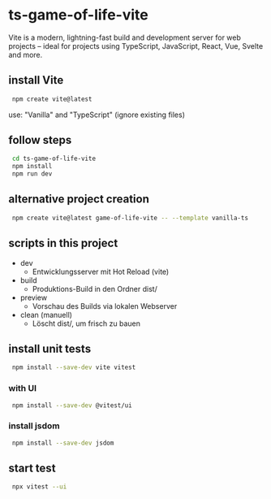 # ts-game-of-life-vite
Vite is a modern, lightning-fast build and development server for web projects – ideal for projects using TypeScript, JavaScript, React, Vue, Svelte and more.

## install Vite
```zsh
 npm create vite@latest
```
use: "Vanilla" and "TypeScript" (ignore existing files)

## follow steps
```zsh
 cd ts-game-of-life-vite
 npm install
 npm run dev
```

## alternative project creation
```zsh
 npm create vite@latest game-of-life-vite -- --template vanilla-ts
```

## scripts in this project
* dev	
  * Entwicklungsserver mit Hot Reload (vite)
* build	
  * Produktions-Build in den Ordner dist/
* preview
  * Vorschau des Builds via lokalen Webserver
* clean (manuell)
  * Löscht dist/, um frisch zu bauen

## install unit tests
```zsh
 npm install --save-dev vite vitest

```
### with UI
```zsh
 npm install --save-dev @vitest/ui
```
### install jsdom
```zsh
 npm install --save-dev jsdom
```

## start test
```zsh
 npx vitest --ui
```
